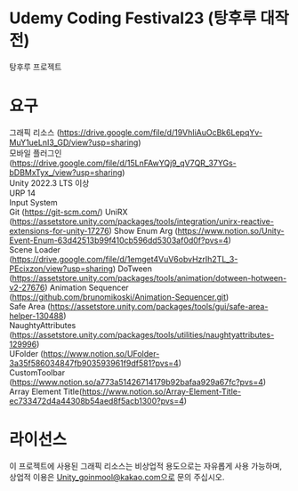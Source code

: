 # Udemy Coding Festival23 (탕후루 대작전)
탕후루 프로젝트

# 요구  
그래픽 리소스 (https://drive.google.com/file/d/19VhIiAuOcBk6LepqYv-MuY1ueLnI3_GD/view?usp=sharing)  
모바일 플러그인 (https://drive.google.com/file/d/15LnFAwYQj9_qV7QR_37YGs-bDBMxTyx_/view?usp=sharing)  
Unity 2022.3 LTS 이상  
URP 14  
Input System  
Git (https://git-scm.com/)
UniRX (https://assetstore.unity.com/packages/tools/integration/unirx-reactive-extensions-for-unity-17276)
Show Enum Arg (https://www.notion.so/Unity-Event-Enum-63d42513b99f410cb596dd5303af0d0f?pvs=4)  
Scene Loader (https://drive.google.com/file/d/1emget4VuV6obvHzrIh2TL_3-PEcixzon/view?usp=sharing)
DoTween (https://assetstore.unity.com/packages/tools/animation/dotween-hotween-v2-27676)
Animation Sequencer (https://github.com/brunomikoski/Animation-Sequencer.git)  
Safe Area (https://assetstore.unity.com/packages/tools/gui/safe-area-helper-130488)  
NaughtyAttributes (https://assetstore.unity.com/packages/tools/utilities/naughtyattributes-129996)  
UFolder (https://www.notion.so/UFolder-3a35f586034847fb903593961f9df581?pvs=4)  
CustomToolbar (https://www.notion.so/a773a51426714179b92bafaa929a67fc?pvs=4)  
Array Element Title(https://www.notion.so/Array-Element-Title-ec733472d4a44308b54aed8f5acb1300?pvs=4)  

# 라이선스
이 프로젝트에 사용된 그래픽 리소스는 비상업적 용도으로는 자유롭게 사용 가능하며,  
상업적 이용은 Unity_goinmool@kakao.com으로 문의 주십시오.
